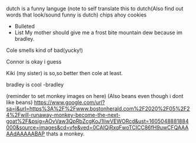 dutch is a funny languge
 (note to self translate this to dutch(Also find out words that look/sound funny is dutch) 
chips ahoy cookies 
- Bulleted
- List
My mother should give me a frost bite mountain dew because im bradley. 

Cole smells kind of bad(yucky!) 

Connor is okay i guess

Kiki (my sister) is so,so better then cole at least.

bradley is cool -bradley


(reminder to set monkey images on here) (Also beans even though i dont like beans) 
https://www.google.com/url?sa=i&url=https%3A%2F%2Fwww.bostonherald.com%2F2020%2F05%2F24%2Fwill-runaway-monkey-become-the-next-goat%2F&psig=AOvVaw3QpRbZcgKoJ1IiwVEWORcd&ust=1605048881884000&source=images&cd=vfe&ved=0CAIQjRxqFwoTCICC86fH9uwCFQAAAAAdAAAAABAP thats a monkey.
